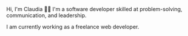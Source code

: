 Hi, I'm Claudia 👋🏽
I'm a software developer skilled at problem-solving, communication, and leadership.

I am currently working as a freelance web developer.



